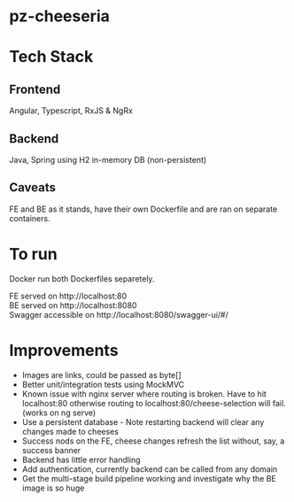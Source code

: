 # pz-cheeseria

# Tech Stack

## Frontend
Angular, Typescript, RxJS & NgRx

## Backend
Java, Spring using H2 in-memory DB (non-persistent)


## Caveats 
FE and BE as it stands, have their own Dockerfile and are ran on separate containers.

# To run

Docker run both Dockerfiles separetely.

FE served on http://localhost:80  
BE served on http://localhost:8080  
Swagger accessible on http://localhost:8080/swagger-ui/#/  


# Improvements

- Images are links, could be passed as byte[]
- Better unit/integration tests using MockMVC 
- Known issue with nginx server where routing is broken. Have to hit localhost:80 otherwise routing to localhost:80/cheese-selection will fail. (works on ng serve)
- Use a persistent database - Note restarting backend will clear any changes made to cheeses
- Success nods on the FE, cheese changes refresh the list without, say, a success banner
- Backend has little error handling 
- Add authentication, currently backend can be called from any domain
- Get the multi-stage build pipeline working and investigate why the BE image is so huge 
 
